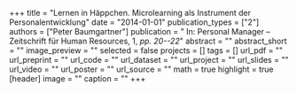 +++
title = "Lernen in Häppchen. Microlearning als Instrument der Personalentwicklung"
date = "2014-01-01"
publication_types = ["2"]
authors = ["Peter Baumgartner"]
publication = " In: Personal Manager – Zeitschrift für Human Resources, 1, _pp. 20--22_"
abstract = ""
abstract_short = ""
image_preview = ""
selected = false
projects = []
tags = []
url_pdf = ""
url_preprint = ""
url_code = ""
url_dataset = ""
url_project = ""
url_slides = ""
url_video = ""
url_poster = ""
url_source = ""
math = true
highlight = true
[header]
image = ""
caption = ""
+++
